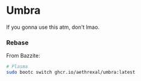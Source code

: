 # Umbra

If you gonna use this atm, don't lmao.

### Rebase

From Bazzite:
```bash
# Plasma 
sudo bootc switch ghcr.io/aethrexal/umbra:latest 
```
